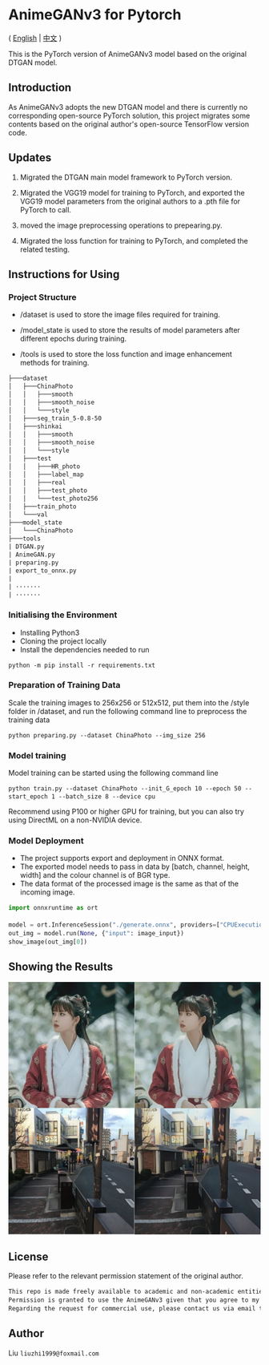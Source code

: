 # AnimeGANv3 for Pytorch

( [English](./README.md)  |  [中文](./Chinese.md) )

This is the PyTorch version of AnimeGANv3 model based on the original DTGAN model.

## Introduction

As AnimeGANv3 adopts the new DTGAN model and there is currently no corresponding open-source PyTorch solution, this project migrates some contents based on the original author's open-source TensorFlow version code.

## Updates

1. Migrated the DTGAN main model framework to PyTorch version.

2. Migrated the VGG19 model for training to PyTorch, and exported the VGG19 model parameters from the original authors to a .pth file for PyTorch to call.

3. moved the image preprocessing operations to prepearing.py.

4. Migrated the loss function for training to PyTorch, and completed the related testing.

## Instructions for Using

### Project Structure

- /dataset is used to store the image files required for training.

- /model_state is used to store the results of model parameters after different epochs during training.

- /tools is used to store the loss function and image enhancement methods for training.

```tree
├───dataset
│   ├───ChinaPhoto
│   │   ├───smooth
│   │   ├───smooth_noise
│   │   └───style
│   ├───seg_train_5-0.8-50
│   ├───shinkai
│   │   ├───smooth
│   │   ├───smooth_noise
│   │   └───style
│   ├───test
│   │   ├───HR_photo
│   │   ├───label_map
│   │   ├───real
│   │   ├───test_photo
│   │   └───test_photo256
│   ├───train_photo
│   └───val
├───model_state
│   └───ChinaPhoto
├───tools
| DTGAN.py
| AnimeGAN.py
| preparing.py
| export_to_onnx.py
| 
| ·······
| ·······
```

### Initialising the Environment

- Installing Python3
- Cloning the project locally
- Install the dependencies needed to run

```shell
python -m pip install -r requirements.txt
```

### Preparation of Training Data

Scale the training images to 256x256 or 512x512, put them into the /style folder in /dataset, and run the following command line to preprocess the training data

```shell
python preparing.py --dataset ChinaPhoto --img_size 256
```

### Model training

Model training can be started using the following command line

```shell
python train.py --dataset ChinaPhoto --init_G_epoch 10 --epoch 50 --start_epoch 1 --batch_size 8 --device cpu
```

Recommend using P100 or higher GPU for training, but you can also try using DirectML on a non-NVIDIA device.

### Model Deployment

- The project supports export and deployment in ONNX format.
- The exported model needs to pass in data by [batch, channel, height, width] and the colour channel is of BGR type.
- The data format of the processed image is the same as that of the incoming image.

```python
import onnxruntime as ort

model = ort.InferenceSession("./generate.onnx", providers=["CPUExecutionProvider"])
out_img = model.run(None, {"input": image_input})
show_image(out_img[0])
```

## Showing the Results

![picture](./show.jpg)

## License

Please refer to the relevant permission statement of the original author.

```md
This repo is made freely available to academic and non-academic entities for non-commercial purposes such as academic research, teaching, scientific publications.  
Permission is granted to use the AnimeGANv3 given that you agree to my license terms.  
Regarding the request for commercial use, please contact us via email to help you obtain the authorization letter.
```

## Author

Liu `liuzhi1999@foxmail.com`
